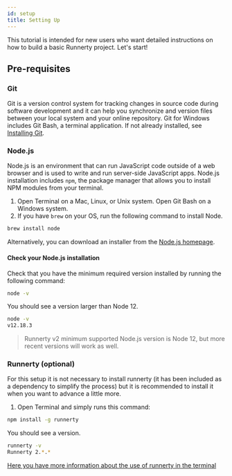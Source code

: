 ```yaml
---
id: setup
title: Setting Up
---
```


This tutorial is intended for new users who want detailed instructions on how to build a basic Runnerty project. Let's start!

## Pre-requisites

### Git

Git is a version control system for tracking changes in source code during software development and it can help you synchronize and version files between your local system and your online repository. Git for Windows includes Git Bash, a terminal application. If not already installed, see [Installing Git](https://git-scm.com/book/en/v2/Getting-Started-Installing-Git).

### Node.js
Node.js is an environment that can run JavaScript code outside of a web browser and is used to write and run server-side JavaScript apps. Node.js installation includes `npm`, the package manager that allows you to install NPM modules from your terminal.

1. Open Terminal on a Mac, Linux, or Unix system. Open Git Bash on a Windows system.
1. If you have `brew` on your OS, run the following command to install Node.

```sh
brew install node
```

Alternatively, you can download an installer from the [Node.js homepage](https://nodejs.org/en/).

#### Check your Node.js installation

Check that you have the minimum required version installed by running the following command:

```sh
node -v
```

You should see a version larger than Node 12.

```sh
node -v
v12.18.3
```

> Runnerty v2 minimum supported Node.js version is Node 12, but more recent versions will work as well.

### Runnerty (optional)
For this setup it is not necessary to install runnerty (it has been included as a dependency to simplify the process) but it is recommended to install it when you want to advance a little more.

1. Open Terminal and simply runs this command:

```sh
npm install -g runnerty
```

You should see a version.

```sh
runnerty -v
Runnerty 2.*.*
```
[Here you have more information about the use of runnerty in the terminal](usage.md)